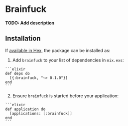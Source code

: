 # Brainfuck

**TODO: Add description**

## Installation

If [available in Hex](https://hex.pm/docs/publish), the package can be installed as:

  1. Add `brainfuck` to your list of dependencies in `mix.exs`:

    ```elixir
    def deps do
      [{:brainfuck, "~> 0.1.0"}]
    end
    ```

  2. Ensure `brainfuck` is started before your application:

    ```elixir
    def application do
      [applications: [:brainfuck]]
    end
    ```

